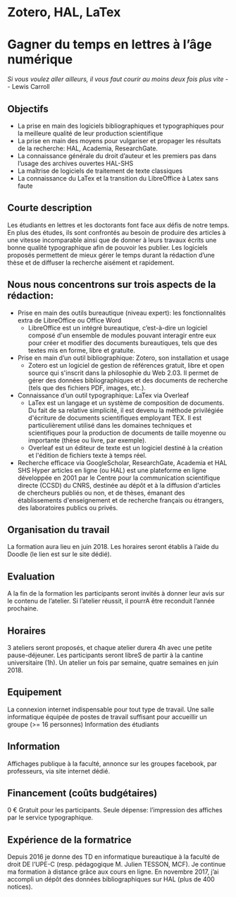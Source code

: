 # Zotero, HAL, LaTex
# Gagner du temps en lettres à l’âge numérique

_Si vous voulez aller ailleurs, il vous faut courir au moins deux fois plus vite_ -- Lewis Carroll

## Objectifs
+ La prise en main des logiciels bibliographiques et typographiques pour la meilleure qualité de leur production scientifique
+ La prise en main des moyens pour vulgariser et propager les résultats de la recherche: HAL, Academia, ResearchGate.
+ La connaissance générale du droit d’auteur et les premiers pas dans l’usage des archives ouvertes HAL-SHS
+ La maîtrise de logiciels de traitement de texte classiques
+ La connaissance du LaTex et la transition du LibreOffice à Latex sans faute

## Courte description
Les étudiants en lettres et les doctorants font face aux défis de notre temps. En plus des études, ils sont confrontés au besoin de produire des articles à une vitesse incomparable ainsi que de donner à leurs travaux écrits une bonne qualité typographique afin de pouvoir les publier. Les logiciels proposés permettent de mieux gérer le temps durant la rédaction d’une thèse et de diffuser la recherche aisément et rapidement.

## Nous nous concentrons sur trois aspects de la rédaction:
+ Prise en main des outils bureautique (niveau expert): les fonctionnalités extra de LibreOffice ou Office Word
  + LibreOffice est un intégré bureautique, c’est-à-dire un logiciel composé d'un ensemble de modules pouvant interagir entre eux pour créer et modifier des documents bureautiques, tels que des textes mis en forme, libre et gratuite.
+ Prise en main d’un outil bibliographique: Zotero, son installation et usage
  + Zotero est un logiciel de gestion de références gratuit, libre et open source qui s'inscrit dans la philosophie du Web 2.03. Il permet de gérer des données bibliographiques et des documents de recherche (tels que des fichiers PDF, images, etc.).
+ Connaissance d’un outil typographique: LaTex via Overleaf
  + LaTex est un langage et un système de composition de documents. Du fait de sa relative simplicité, il est devenu la méthode privilégiée d'écriture de documents scientifiques employant TEX. Il est particulièrement utilisé dans les domaines techniques et scientifiques pour la production de documents de taille moyenne ou importante (thèse ou livre, par exemple).
  + Overleaf est un éditeur de texte est un logiciel destiné à la création et l'édition de fichiers texte à temps réel.
+ Recherche efficace via GoogleScholar, ResearchGate, Academia et HAL SHS
Hyper articles en ligne (ou HAL) est une plateforme en ligne développée en 2001 par le Centre pour la communication scientifique directe (CCSD) du CNRS, destinée au dépôt et à la diffusion d'articles de chercheurs publiés ou non, et de thèses, émanant des établissements d'enseignement et de recherche français ou étrangers, des laboratoires publics ou privés.

## Organisation du travail
La formation aura lieu en juin 2018. Les horaires seront établis à l’aide du Doodle (le lien est sur le site dédié).

## Evaluation
A la fin de la formation les participants seront invités à donner leur avis sur le contenu de l’atelier. Si l’atelier réussit, il pourrA être reconduit l’année prochaine.

## Horaires
3 ateliers seront proposés, et chaque atelier durera 4h avec une petite pause-déjeuner. Les participants seront libreS de partir à la cantine universitaire (1h).
Un atelier un fois par semaine, quatre semaines en juin 2018.

## Equipement
La connexion internet indispensable pour tout type de travail.
Une salle informatique équipée de postes de travail suffisant pour accueillir un groupe (>= 16 personnes)
Information des étudiants

## Information
Affichages publique à la faculté, annonce sur les groupes facebook, par professeurs, via site internet dédié.

## Financement (coûts budgétaires)
0 € Gratuit pour les participants. Seule dépense: l’impression des affiches par le service typographique.

## Expérience de la formatrice
Depuis 2016 je donne des TD en informatique bureautique à la faculté de droit DE l’UPE-C (resp. pédagogique M. Julien TESSON, MCF). Je continue ma formation à distance grâce aux cours en ligne. En novembre 2017, j’ai accompli un dépôt des données bibliographiques sur HAL (plus de 400 notices).
